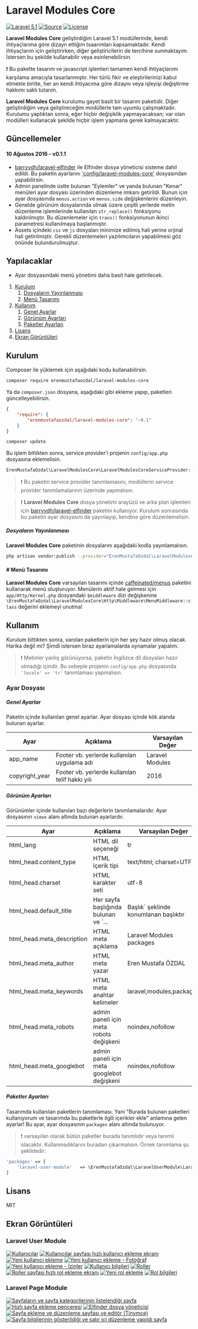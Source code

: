 Laravel Modules Core
===================
[![Laravel 5.1](https://img.shields.io/badge/Laravel-5.1-orange.svg?style=flat-square)](https://laravel.com/docs/5.1/)
[![Source](https://img.shields.io/badge/source-erenmustafaozdal/laravel--modules--core-blue.svg?style=flat-square)](https://github.com/erenmustafaozdal/laravel-modules-core)
[![License](http://img.shields.io/badge/license-MIT-brightgreen.svg?style=flat-square)](https://tldrlegal.com/license/mit-license)

**Laravel Modules Core** geliştirdiğim Laravel 5.1 modüllerinde, kendi ihtiyaçlarıma göre dizayn ettiğim tsaarımları kapsamaktadır. Kendi ihtiyaçlarım için geliştirirken, diğer geliştiricilerin de tercihine sunmaktayım. İstersen bu şekilde kullanabilir veya esinlenebilirsin.

:exclamation: Bu pakette tasarım ve javascript işlemleri tamamen kendi ihtiyaçlarımı karşılama amacıyla tasarlanmıştır. Her türlü fikir ve eleştirilerinizi kabul etmekle birlite, her an kendi ihtiyacıma göre dizaynı veya işleyişi değiştirme hakkımı saklı tutarım.

**Laravel Modules Core** kurulumu gayet basit bir tasarım paketidir. Diğer geliştirdiğim veya geliştireceğim modüllerle tam uyumlu çalışmaktadır. Kurulumu yaptıktan sonra, eğer hiçbir değişiklik yapmayacaksan; var olan modülleri kullanacak şekilde hiçbir işlem yapmana gerek kalmayacaktır.

Güncellemeler
-------
#### 10 Ağustos 2016 - v0.1.1
* [barryvdh/laravel-elfinder](https://github.com/barryvdh/laravel-elfinder) ile Elfinder dosya yöneticisi sisteme dahil edildi. Bu paketin ayarlarını ['config/laravel-modules-core'](https://github.com/erenmustafaozdal/laravel-modules-core/blob/develop/config/laravel-modules-core.php) dosyasından yapabilirsin.
* Admin panelinde üstte bulunan "Eylemler" ve yanda bulunan "Kenar" menüleri ayar dosyası üzerinden düzenleme imkanı getirildi. Bunun için ayar dosyasında `menus.action` ve `menus.side` değişkenlerini düzenleyin.
* Genelde görünüm dosyalarında olmak üzere çeşitli yerlerde metin düzenleme işlemlerinde kullanılan `str_replace()` fonksiyonu kaldırılmıştır. Bu düzenlemeler için `trans()` fonksiyonunun ikinci parametresi kullanılmaya başlanmıştır.
* Assets içindeki `css` ve `js` dosyaları minimize edilmiş hali yerine orjinal hali getirilmiştir. Gerekli düzenlemeleri yazılımcıların yapabilmesi göz önünde bulundurulmuştur.


Yapılacaklar
-------
* Ayar dosyasındaki menü yönetimi daha basit hale getirilecek.



1. [Kurulum](#kurulum)
    1. [Dosyaların Yayınlanması](#kurulum-dosyalarinYayinlanmasi)
    2. [Menü Tasarımı](#kurulum-menuTasarimi)
2. [Kullanım](#kullanim)
    1. [Genel Ayarlar](#kullanim-ayarDosyasi-genelAyarlar)
    2. [Görünüm Ayarları](#kullanim-ayarDosyasi-gorunumAyarlari)
    3. [Paketler Ayarları](#kullanim-ayarDosyasi-paketlerAyarlari)
3. [Lisans](#lisans)
4. [Ekran Görüntüleri](#ekranGoruntuleri)


<a name="kurulum"></a>
Kurulum
-------
Composer ile yüklemek için aşağıdaki kodu kullanabilirsin.

```bash
composer require erenmustafaozdal/laravel-modules-core
```

Ya da `composer.json` dosyana, aşağıdaki gibi ekleme yapıp, paketleri güncelleyebilirsin.

```json
{
    "require": {
        "erenmustafaozdal/laravel-modules-core": "~0.1"
    }
}
```

```bash
composer update
```

Bu işlem bittikten sonra, service provider'i projenin `config/app.php` dosyasına eklemelisin.

```php
ErenMustafaOzdal\LaravelModulesCore\LaravelModulesCoreServiceProvider::class,
```

> :exclamation: Bu paketin service provider tanımlamasını, modüllerin service provider tanımlamalarının üzerinde yapmalısın.

> :exclamation: **Laravel Modules Core** dosya yönetimi arayüzü ve arka plan işlemleri için  [barryvdh/laravel-elfinder](https://github.com/barryvdh/laravel-elfinder) paketini kullanıyor. Kurulum sonrasında bu paketin ayar dosyasını da yayınlayıp, kendine göre düzenlemelisin.


<a name="kurulum-dosyalarinYayinlanmasi"></a>
##### Dosyaların Yayınlanması

**Laravel Modules Core** paketinin dosyalarını aşağıdaki kodla yayınlamalısın.

```bash
php artisan vendor:publish --provider="ErenMustafaOzdal\LaravelModulesCore\LaravelModulesCoreServiceProvider"
```


<a name="kurulum-menuTasarimi"></a>
#### # Menü Tasarımı
**Laravel Modules Core** varsayılan tasarımı içinde [caffeinated/menus](https://github.com/caffeinated/menus) paketini kullanarak menü oluşturuyor. Menülerin aktif hale gelmesi için `app/Http/Kernel.php` dosyandaki `$middleware` dizi değişkenine `\ErenMustafaOzdal\LaravelModulesCore\Http\Middleware\MenuMiddleware::class` değerini eklemeyi unutma!



<a name="kullanim"></a>
Kullanım
--------

Kurulum bittikten sonra, varolan paketlerin için her şey hazır olmuş olacak. Harika değil mi? Şimdi istersen biraz ayarlamalarda oynamalar yapalım.

> :exclamation: Metinler yanlış görünüyorsa, paketin İngilizce dil dosyaları hazır olmadığı içindir. Bu sebeple projenin `config/app.php` dosyasında `'locale' => 'tr'` tanımlaması yapmalısın.


<a name="kullanim-ayarDosyasi"></a>
### Ayar Dosyası


<a name="kullanim-ayarDosyasi-genelAyarlar"></a>
##### Genel Ayarlar

Paketin içinde kullanılan genel ayarlar. Ayar dosyası içinde kök alanda bulunan ayarlar.

| Ayar | Açıklama | Varsayılan Değer |
|---|---|---|
| app_name | Footer vb. yerlerde kullanılan uygulama adı | Laravel Modules |
| copyright_year | Footer vb. yerlerde kullanılan telif hakkı yılı | 2016 |


<a name="kullanim-ayarDosyasi-gorunumAyarlari"></a>
##### Görünüm Ayarları

Görünümler içinde kullanılan bazı değerlerin tanımlamalarıdır. Ayar dosyasının `views` alanı altında bulunan ayarlardır.

| Ayar | Açıklama | Varsayılan Değer |
|---|---|---|
| html_lang | HTML dil seçeneği | tr |
| html_head.content_type | HTML içerik tipi | text/html; charset=UTF-8 |
| html_head.charset | HTML karakter seti | utf-8 |
| html_head.default_title | Her sayfa başlığında bulunan ve `... | Başlık` şeklinde konumlanan başlıktır | Laravel Modules |
| html_head.meta_description | HTML meta açıklama | Laravel Modules packages |
| html_head.meta_author | HTML meta yazar | Eren Mustafa ÖZDAL |
| html_head.meta_keywords | HTML meta anahtar kelimeler | laravel,modules,packages |
| html_head.meta_robots | admin paneli için meta robots değişkeni | noindex,nofollow |
| html_head.meta_googlebot | admin paneli için meta googlebot değişkeni | noindex,nofollow |


<a name="kullanim-ayarDosyasi-paketlerAyarlari"></a>
##### Paketler Ayarları

Tasarımda kullanılan paketlerin tanımlaması. Yani "Burada bulunan paketleri kullanıyorum ve tasarımda bu paketlerle ilgili içerikler ekle" anlamına gelen ayarlar! Bu ayar, ayar dosyasının `packages` alanı altında bulunuyor.


> :exclamation: varsayılan olarak bütün paketler burada tanımlıdır veya tanımlı olacaktır. Kullanmadıklarını buradan çıkarmalısın. Örnek tanımlama şu şeklidedir:

```php
'packages' => [
    'laravel-user-module'   => \ErenMustafaOzdal\LaravelUserModule\LaravelUserModuleServiceProvider::class
]
```
 
 
 <a name="lisans"></a>
Lisans
------
MIT


 <a name="ekranGoruntuleri"></a>
Ekran Görüntüleri
------

### Laravel User Module

[![Kullanıcılar](http://i.hizliresim.com/mLZN02.png)](http://hizliresim.com/mLZN02)
[![Kullanıcılar sayfası hızlı kullanıcı ekleme ekranı](http://i.hizliresim.com/AJPXpQ.png)](http://hizliresim.com/AJPXpQ)
[![Yeni kullanıcı ekleme](http://i.hizliresim.com/aERN6d.png)](http://hizliresim.com/aERN6d)
[![Yeni kullanıcı ekleme - Fotoğraf](http://i.hizliresim.com/nroNBa.png)](http://hizliresim.com/nroNBa)
[![Yeni kullanıcı ekleme - İzinler](http://i.hizliresim.com/qBnNV3.png)](http://hizliresim.com/qBnNV3)
[![Kullanıcı bilgileri](http://i.hizliresim.com/WYRp5q.png)](http://hizliresim.com/WYRp5q)
[![Roller](http://i.hizliresim.com/GzX4ay.png)](http://hizliresim.com/GzX4ay)
[![Roller sayfası hızlı rol ekleme ekranı](http://i.hizliresim.com/pPVNlN.png)](http://hizliresim.com/pPVNlN)
[![Yeni rol ekleme](http://i.hizliresim.com/l1RNml.png)](http://hizliresim.com/l1RNml)
[![Rol bilgileri](http://i.hizliresim.com/X4p3Ao.png)](http://hizliresim.com/X4p3Ao)

### Laravel Page Module

[![Sayfaların ve sayfa kategorilerinin listelendiği sayfa](http://i.hizliresim.com/NkVGlO.jpg)](http://hizliresim.com/NkVGlO)
[![Hızlı sayfa ekleme penceresi](http://i.hizliresim.com/LQPGZj.jpg)](http://hizliresim.com/LQPGZj)
[![Elfinder dosya yöneticisi](http://i.hizliresim.com/kEr0bW.jpg)](http://hizliresim.com/kEr0bW)
[![Sayfa ekleme ve düzenleme sayfası ve editör (Tinymce)](http://i.hizliresim.com/LQPGyj.jpg)](http://hizliresim.com/LQPGyj)
[![Sayfa bilgilerinin gösterildiği ve satır içi düzenleme yapıldı sayfa](http://i.hizliresim.com/dXjMGX.jpg)](http://hizliresim.com/dXjMGX)
